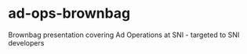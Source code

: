 ad-ops-brownbag
===============

Brownbag presentation covering Ad Operations at SNI - targeted to SNI developers